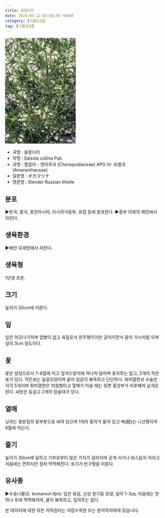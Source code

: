 ```yaml
---
title: 솔장다리
date: 2024-05-12 03:05:55 +0800
category: [식물도감]
tag: [식물도감]
---
```




![솔장다리](/assets/img/fileUpload/plants/basic/Chenopodiaceae/Salsola/15525/1_th2.JPG)
- 국명 : 솔장다리
- 학명 : Salsola collina Pall.
- 과명 : 앵글러 - 명아주과 (Chenopodiaceae) APG Ⅳ- 비름과 (Amaranthaceae)
- 일본명 : オカマツナ
- 영문명 : Slender Russian thistle


## 분포
▶한국, 중국, 중앙아시아, 러시아극동부, 유럽 등에 분포한다.
▶중부 이북의 해안에서 자란다.
## 생육환경
▶해안 모래땅에서 자란다.
## 생육형
1년생 초본.
## 크기
높이가 30cm에 이른다.
## 잎
잎은 어긋나기하며 엽병이 없고 육질로서 원주형이지만 굳어지면서 끝이 가시처럼 되며 길이 3cm 정도이다.
## 꽃
꽃은 양성으로서 7-8월에 피고 잎겨드랑이에 하나씩 달리며 꽃자루는 없고, 2개의 작은포가 있다. 작은포는 달걀모양이며 끝이 침같이 뾰족하고 단단하다. 화피열편과 수술은 각각 5개이며 화피열편은 피침형이고 열매가 익을 때는 뒷면 중앙부가 비후해져 날개로 된다. 씨방은 둥글고 2개의 암술대가 있다.
## 열매
낭과는 꽃받침의 밑부분으로 싸여 있으며 1개의 종자가 들어 있고 배(胚)는 나선형이며 9월에 익는다.
## 줄기
높이가 30cm에 달하고 기부로부터 많은 가지가 갈라지며 곧게 서거나 비스듬히 자라고 처음에는 연하지만 점차 딱딱해진다. 포기가 반구형을 이룬다.
## 유사종
▶수송나물(S. komarovii Iljin): 잎은 육질, 선상 원기둥 모양, 길이 1-3㎝, 처음에는 연하나 후에 딱딱해지며, 끝이 뾰족하고, 잎자루는 없다.






본 데이터에 대한 모든 저작권리는 국립수목원 또는 원저작자에게 있습니다.
